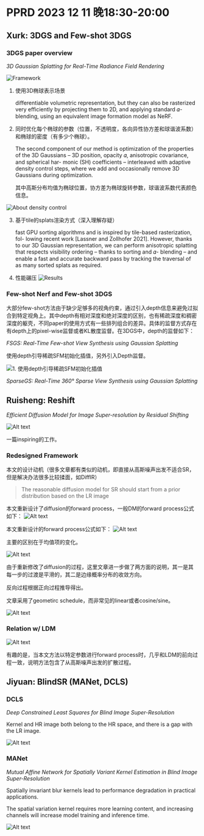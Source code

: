 # PPRD 2023 12 11 晚18:30-20:00

## Xurk: 3DGS and Few-shot 3DGS

### 3DGS paper overview
*3D Gaussian Splatting for Real-Time Radiance Field Rendering*

![Framework](./pics/image.png)

1. 使用3D椭球表示场景

   differentiable volumetric representation, but they can also be rasterized very efficiently by projecting them to 2D, and applying standard 𝛼-blending, using an equivalent image formation model as NeRF.

2. 同时优化每个椭球的参数（位置，不透明度，各向异性协方差和球谐波系数）和椭球的密度（有多少个椭球）。

   The second component of our method is optimization of the properties of the 3D Gaussians – 3D position, opacity 𝛼, anisotropic covariance, and spherical har- monic (SH) coefficients – interleaved with adaptive density control steps, where we add and occasionally remove 3D Gaussians during optimization. 

   其中高斯分布均值为椭球位置，协方差为椭球旋转参数，球谐波系数代表颜色信息。

![About density control](./pics/image2.png)

3. 基于tile的splats渲染方式（深入理解存疑）

   fast GPU sorting algorithms and is inspired by tile-based rasterization, fol- lowing recent work [Lassner and Zollhofer 2021]. However, thanks to our 3D Gaussian representation, we can perform anisotropic splatting that respects visibility ordering – thanks to sorting and 𝛼- blending – and enable a fast and accurate backward pass by tracking the traversal of as many sorted splats as required.

4. 性能碾压
![Results](./pics/image3.png)

### Few-shot Nerf and Few-shot 3DGS

大部分few-shot方法由于缺少足够多的视角约束，通过引入depth信息来避免过拟合到特定视角上。其中depth有相对深度和绝对深度的区别，也有稀疏深度和稠密深度的躯壳，不同paper的使用方式有一些排列组合的差异。具体的监督方式存在有depth上的pixel-wise监督或者KL散度监督。在3DGS中，depth的监督如下：

*FSGS: Real-Time Few-shot View Synthesis using Gaussian Splatting*

使用depth引导稀疏SFM初始化插值，另外引入Depth监督。

![1. 使用depth引导稀疏SFM初始化插值](image.png)


*SparseGS: Real-Time 360° Sparse View Synthesis using Gaussian Splatting* 


## Ruisheng: Reshift

*Efficient Diffusion Model for Image Super-resolution by Residual Shifting*

![Alt text](image-1.png)

一篇inspiring的工作。

### Redesigned Framework

本文的设计动机（很多文章都有类似的动机，即直接从高斯噪声出发不适合SR，但是解决办法很多比较揉面，如DiffIR）

> The reasonable diffusion model for SR should start from a prior distribution based on the LR image

本文重新设计了diffusion的forward process，一般DM的forward process公式如下：
![Alt text](image-3.png)

本文重新设计的forward process公式如下：
![Alt text](image-2.png)

主要的区别在于均值项的变化。

![Alt text](image-4.png)

由于重新修改了diffusion的过程，这里文章进一步做了两方面的说明，其一是其每一步的过渡是平滑的，其二是边缘概率分布的收敛方向。

反向过程根据正向过程推导得出。

文章采用了geometirc schedule，而非常见的linear或者cosine/sine。

![Alt text](image-5.png)

### Relation w/ LDM 

![Alt text](image-6.png)

有趣的是，当本文方法以特定参数进行forward process时，几乎和LDM的前向过程一致，说明方法包含了从高斯噪声出发的扩散过程。

## Jiyuan: BlindSR (MANet, DCLS)

### DCLS  

*Deep Constrained Least Squares for Blind Image Super-Resolution*

Kernel and HR image both belong to the HR space, and there is a gap with the LR image.

![Alt text](image-8.png)

### MANet 

*Mutual Affine Network for Spatially Variant Kernel Estimation in Blind Image Super-Resolution*


Spatially invariant blur kernels lead to performance degradation in practical applications.

The spatial variation kernel requires more learning content, and increasing channels will increase model training and inference time.

![Alt text](image-7.png)